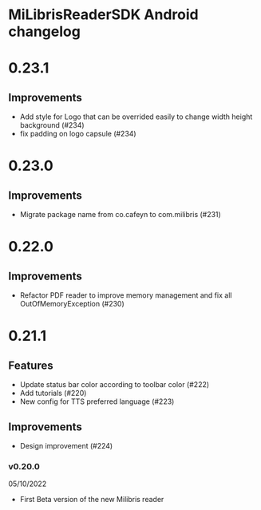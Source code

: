 # MiLibrisReaderSDK Android changelog

# 0.23.1

## Improvements
- Add style for Logo that can be overrided easily to change width height background (#234)
- fix padding on logo capsule (#234)

# 0.23.0

## Improvements
- Migrate package name from co.cafeyn to com.milibris  (#231)

# 0.22.0

## Improvements
- Refactor PDF reader to improve memory management and fix all OutOfMemoryException  (#230)

# 0.21.1

## Features
- Update status bar color according to toolbar color  (#222)
- Add tutorials (#220)
- New config for TTS preferred language (#223)

## Improvements
- Design improvement  (#224)

### v0.20.0

05/10/2022

- First Beta version of the new Milibris reader 